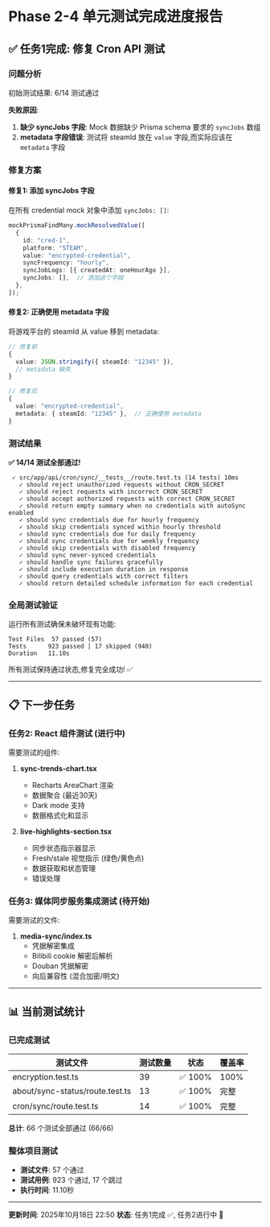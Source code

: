 # Phase 2-4 单元测试完成进度报告

## ✅ 任务1完成: 修复 Cron API 测试

### 问题分析

初始测试结果: 6/14 测试通过

**失败原因**:
1. **缺少 syncJobs 字段**: Mock 数据缺少 Prisma schema 要求的 `syncJobs` 数组
2. **metadata 字段错误**: 测试将 steamId 放在 `value` 字段,而实际应该在 `metadata` 字段

### 修复方案

#### 修复1: 添加 syncJobs 字段
在所有 credential mock 对象中添加 `syncJobs: []`:

```typescript
mockPrismaFindMany.mockResolvedValue([
  {
    id: "cred-1",
    platform: "STEAM",
    value: "encrypted-credential",
    syncFrequency: "hourly",
    syncJobLogs: [{ createdAt: oneHourAgo }],
    syncJobs: [],  // 添加这个字段
  },
]);
```

#### 修复2: 正确使用 metadata 字段
将游戏平台的 steamId 从 value 移到 metadata:

```typescript
// 修复前
{
  value: JSON.stringify({ steamId: "12345" }),
  // metadata 缺失
}

// 修复后
{
  value: "encrypted-credential",
  metadata: { steamId: "12345" },  // 正确使用 metadata
}
```

### 测试结果

**✅ 14/14 测试全部通过!**

```
 ✓ src/app/api/cron/sync/__tests__/route.test.ts (14 tests) 10ms
   ✓ should reject unauthorized requests without CRON_SECRET
   ✓ should reject requests with incorrect CRON_SECRET
   ✓ should accept authorized requests with correct CRON_SECRET
   ✓ should return empty summary when no credentials with autoSync enabled
   ✓ should sync credentials due for hourly frequency
   ✓ should skip credentials synced within hourly threshold
   ✓ should sync credentials due for daily frequency
   ✓ should sync credentials due for weekly frequency
   ✓ should skip credentials with disabled frequency
   ✓ should sync never-synced credentials
   ✓ should handle sync failures gracefully
   ✓ should include execution duration in response
   ✓ should query credentials with correct filters
   ✓ should return detailed schedule information for each credential
```

### 全局测试验证

运行所有测试确保未破坏现有功能:

```
Test Files  57 passed (57)
Tests      923 passed | 17 skipped (940)
Duration   11.10s
```

所有测试保持通过状态,修复完全成功! ✅

---

## 📋 下一步任务

### 任务2: React 组件测试 (进行中)

需要测试的组件:

1. **sync-trends-chart.tsx**
   - Recharts AreaChart 渲染
   - 数据聚合 (最近30天)
   - Dark mode 支持
   - 数据格式化和显示

2. **live-highlights-section.tsx**
   - 同步状态指示器显示
   - Fresh/stale 视觉指示 (绿色/黄色点)
   - 数据获取和状态管理
   - 错误处理

### 任务3: 媒体同步服务集成测试 (待开始)

需要测试的文件:

1. **media-sync/index.ts**
   - 凭据解密集成
   - Bilibili cookie 解密后解析
   - Douban 凭据解密
   - 向后兼容性 (混合加密/明文)

---

## 📊 当前测试统计

### 已完成测试

| 测试文件 | 测试数量 | 状态 | 覆盖率 |
|---------|----------|------|--------|
| encryption.test.ts | 39 | ✅ 100% | 100% |
| about/sync-status/route.test.ts | 13 | ✅ 100% | 完整 |
| cron/sync/route.test.ts | 14 | ✅ 100% | 完整 |

**总计**: 66 个测试全部通过 (66/66)

### 整体项目测试

- **测试文件**: 57 个通过
- **测试用例**: 923 个通过, 17 个跳过
- **执行时间**: 11.10秒

---

**更新时间**: 2025年10月18日 22:50
**状态**: 任务1完成 ✅, 任务2进行中 🔄
